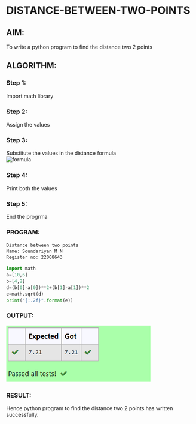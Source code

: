# DISTANCE-BETWEEN-TWO-POINTS

## AIM:
To write a python program to find the distance two 2 points
## ALGORITHM:
### Step 1: 
Import math library
### Step 2: 
Assign the values
### Step 3: 
Substitute the values in the distance formula  
![formula](formula.JPG)
### Step 4: 
Print both the values
### Step 5: 
End the progrma
### PROGRAM:
```
Distance between two points
Name: Soundariyan M N
Register no: 22008643
```
```python
import math 
a=[10,6]
b=[4,2]
d=(b[0]-a[0])**2+(b[1]-a[1])**2
e=math.sqrt(d)
print("{:.2f}".format(e))
```


### OUTPUT:
![model](output.png)


### RESULT:
Hence python program to find the distance two 2 points has written successfully.

